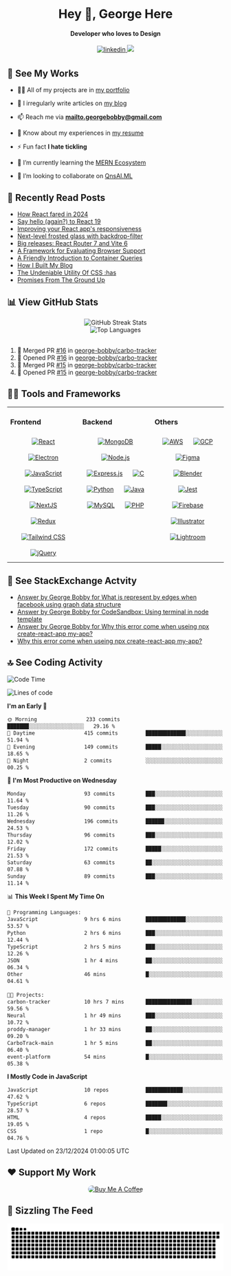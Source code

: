 <h1 align="center">Hey 👋, George Here</h1>  
<h4 align="center">Developer who loves to Design</h4>  
 
<div align="center">
<a href="https://linkedin.com/in/george-bobby" target="_blank">
<img src=https://img.shields.io/badge/linkedin-%231E77B5.svg?&style=for-the-badge&logo=linkedin&logoColor=white alt=linkedin style="margin-bottom: 5px;" />
</a>
<a href="https://github.com/george-bobby" target="_blank">
<img src=https://komarev.com/ghpvc/?username=george-bobby&style=for-the-badge&color=blueviolet&label=GITHUB+VISITORS />
</a>
</div>

## 💼 See My Works 
  
- 👨‍💻 All of my projects are in [my portfolio](https://georgebobby.vercel.app/)  
  
- 📝 I irregularly write articles on [my blog](https://georgebobby.hashnode.dev/)  
  
- 📫 Reach me via **mailto.georgebobby@gmail.com**  
  
- 📄 Know about my experiences in [my resume](https://drive.google.com/file/d/1aK68o05lFY738pd95BWMpOxGIOVposaR/view?usp=drive_link)  
  
- ⚡ Fun fact **I hate tickling**
  
- 🌱 I’m currently learning the [MERN Ecosystem](https://www.mongodb.com/mern-stack)
  
- 👯 I’m looking to collaborate on [QnsAI.ML](https://qnsai.vercel.app/)

## 📝 Recently Read Posts

<!-- BLOG-POST-LIST:START -->
- [How React fared in 2024](https://react.statuscode.com/issues/411)
- [Say hello &lpar;again?&rpar; to React 19](https://react.statuscode.com/issues/410)
- [Improving your React app&#39;s responsiveness](https://react.statuscode.com/issues/409)
- [Next-level frosted glass with backdrop-filter](https://www.joshwcomeau.com/css/backdrop-filter/)
- [Big releases: React Router 7 and Vite 6](https://react.statuscode.com/issues/408)
- [A Framework for Evaluating Browser Support](https://www.joshwcomeau.com/css/browser-support/)
- [A Friendly Introduction to Container Queries](https://www.joshwcomeau.com/css/container-queries-introduction/)
- [How I Built My Blog](https://www.joshwcomeau.com/blog/how-i-built-my-blog-v2/)
- [The Undeniable Utility Of CSS :has](https://www.joshwcomeau.com/css/has/)
- [Promises From The Ground Up](https://www.joshwcomeau.com/javascript/promises/)
<!-- BLOG-POST-LIST:END -->

## 📊 View GitHub Stats

<div align="center">
  <img src="https://github-readme-streak-stats.herokuapp.com/?user=george-bobby&theme=dark&hide_border=false" alt="GitHub Streak Stats">
  <br>
  <img src="https://github-readme-stats.vercel.app/api/top-langs/?username=george-bobby&theme=dark&hide_border=false&include_all_commits=true&count_private=true&layout=compact" alt="Top Languages">
</div>

<br/>

<!--START_SECTION:activity-->
1. 🎉 Merged PR [#16](https://github.com/george-bobby/carbo-tracker/pull/16) in [george-bobby/carbo-tracker](https://github.com/george-bobby/carbo-tracker)
2. 💪 Opened PR [#16](https://github.com/george-bobby/carbo-tracker/pull/16) in [george-bobby/carbo-tracker](https://github.com/george-bobby/carbo-tracker)
3. 🎉 Merged PR [#15](https://github.com/george-bobby/carbo-tracker/pull/15) in [george-bobby/carbo-tracker](https://github.com/george-bobby/carbo-tracker)
4. 💪 Opened PR [#15](https://github.com/george-bobby/carbo-tracker/pull/15) in [george-bobby/carbo-tracker](https://github.com/george-bobby/carbo-tracker)
<!--END_SECTION:activity-->

## 👨‍💻 Tools and Frameworks  

<table>
<tr><td valign="top" width="33%">

### Frontend  
<div align="center">  
<a href="https://reactjs.org/" target="_blank"><img style="margin: 10px" src="https://profilinator.rishav.dev/skills-assets/react-original-wordmark.svg" alt="React" height="50" /></a>  
<a href="https://www.electronjs.org/" target="_blank"><img style="margin: 10px" src="https://profilinator.rishav.dev/skills-assets/electron-original.svg" alt="Electron" height="50" /></a>  
<a href="https://www.javascript.com/" target="_blank"><img style="margin: 10px" src="https://profilinator.rishav.dev/skills-assets/javascript-original.svg" alt="JavaScript" height="50" /></a>  
<a href="https://www.typescriptlang.org/" target="_blank"><img style="margin: 10px" src="https://profilinator.rishav.dev/skills-assets/typescript-original.svg" alt="TypeScript" height="50" /></a>  
<a href="https://nextjs.org/" target="_blank"><img style="margin: 10px" src="https://profilinator.rishav.dev/skills-assets/nextjs.png" alt="NextJS" height="50" /></a>  
<a href="https://redux.js.org/" target="_blank"><img style="margin: 10px" src="https://profilinator.rishav.dev/skills-assets/redux-original.svg" alt="Redux" height="50" /></a>  
<a href="https://www.tailwindcss.com/" target="_blank"><img style="margin: 10px" src="https://profilinator.rishav.dev/skills-assets/tailwindcss.svg" alt="Tailwind CSS" height="50" /></a>  
<a href="https://jquery.com/" target="_blank"><img style="margin: 10px" src="https://profilinator.rishav.dev/skills-assets/jquery.png" alt="jQuery" height="50" /></a>  
</div>

</td><td valign="top" width="33%">

### Backend  
<div align="center">  
<a href="https://www.mongodb.com/" target="_blank"><img style="margin: 10px" src="https://profilinator.rishav.dev/skills-assets/mongodb-original-wordmark.svg" alt="MongoDB" height="50" /></a>  
<a href="https://nodejs.org/" target="_blank"><img style="margin: 10px" src="https://profilinator.rishav.dev/skills-assets/nodejs-original-wordmark.svg" alt="Node.js" height="50" /></a>  
<a href="https://expressjs.com/" target="_blank"><img style="margin: 10px" src="https://profilinator.rishav.dev/skills-assets/express-original-wordmark.svg" alt="Express.js" height="50" /></a>  
<a href="https://www.cprogramming.com/" target="_blank"><img style="margin: 10px" src="https://profilinator.rishav.dev/skills-assets/c-original.svg" alt="C" height="50" /></a>  
<a href="https://www.python.org/" target="_blank"><img style="margin: 10px" src="https://profilinator.rishav.dev/skills-assets/python-original.svg" alt="Python" height="50" /></a>  
<a href="https://www.java.com/" target="_blank"><img style="margin: 10px" src="https://profilinator.rishav.dev/skills-assets/java-original-wordmark.svg" alt="Java" height="50" /></a>  
<a href="https://www.mysql.com/" target="_blank"><img style="margin: 10px" src="https://profilinator.rishav.dev/skills-assets/mysql-original-wordmark.svg" alt="MySQL" height="50" /></a>  
<a href="https://www.php.net/" target="_blank"><img style="margin: 10px" src="https://profilinator.rishav.dev/skills-assets/php-original.svg" alt="PHP" height="50" /></a>  
</div>

</td><td valign="top" width="33%">

### Others  
<div align="center">  
<a href="https://aws.amazon.com/" target="_blank"><img style="margin: 10px" src="https://profilinator.rishav.dev/skills-assets/amazonwebservices-original-wordmark.svg" alt="AWS" height="50" /></a>  
<a href="https://cloud.google.com/" target="_blank"><img style="margin: 10px" src="https://profilinator.rishav.dev/skills-assets/google_cloud-icon.svg" alt="GCP" height="50" /></a>  
<a href="https://www.figma.com/" target="_blank"><img style="margin: 10px" src="https://profilinator.rishav.dev/skills-assets/figma-icon.svg" alt="Figma" height="50" /></a>  
<a href="https://www.blender.org/" target="_blank"><img style="margin: 10px" src="https://profilinator.rishav.dev/skills-assets/blender_community_badge_white.svg" alt="Blender" height="50" /></a>  
<a href="https://www.jestjs.io/" target="_blank"><img style="margin: 10px" src="https://profilinator.rishav.dev/skills-assets/jest.svg" alt="Jest" height="50" /></a>  
<a href="https://firebase.google.com/" target="_blank"><img style="margin: 10px" src="https://profilinator.rishav.dev/skills-assets/firebase.png" alt="Firebase" height="50" /></a>  
<a href="https://www.adobe.com/in/products/illustrator.html" target="_blank"><img style="margin: 10px" src="https://profilinator.rishav.dev/skills-assets/adobe_illustrator-icon.svg" alt="Illustrator" height="50" /></a>  
<a href="https://www.adobe.com/products/photoshop-lightroom.html" target="_blank"><img style="margin: 10px" src="https://profilinator.rishav.dev/skills-assets/lightroom.png" alt="Lightroom" height="50" /></a>  
</div>

</td></tr>
</table>  

## 👯 See StackExchange Actvity

<!-- STACKOVERFLOW:START -->
- [Answer by George Bobby for What is represent by edges when facebook using graph data structure](https://stackoverflow.com/questions/58134083/what-is-represent-by-edges-when-facebook-using-graph-data-structure/77214632#77214632)
- [Answer by George Bobby for CodeSandbox: Using terminal in node template](https://stackoverflow.com/questions/64828353/codesandbox-using-terminal-in-node-template/70359679#70359679)
- [Answer by George Bobby for Why this error come when useing npx create-react-app my-app?](https://stackoverflow.com/questions/67455023/why-this-error-come-when-useing-npx-create-react-app-my-app/67458220#67458220)
- [Why this error come when useing npx create-react-app my-app?](https://stackoverflow.com/questions/67455023/why-this-error-come-when-useing-npx-create-react-app-my-app)
<!-- STACKOVERFLOW:END -->


## 🔝 See Coding Activity 

<!--START_SECTION:waka-->
![Code Time](http://img.shields.io/badge/Code%20Time-159%20hrs%2018%20mins-blue)

![Lines of code](https://img.shields.io/badge/From%20Hello%20World%20I%27ve%20Written-1.4%20million%20lines%20of%20code-blue)

**I'm an Early 🐤** 

```text
🌞 Morning                233 commits         ███████░░░░░░░░░░░░░░░░░░   29.16 % 
🌆 Daytime                415 commits         █████████████░░░░░░░░░░░░   51.94 % 
🌃 Evening                149 commits         █████░░░░░░░░░░░░░░░░░░░░   18.65 % 
🌙 Night                  2 commits           ░░░░░░░░░░░░░░░░░░░░░░░░░   00.25 % 
```
📅 **I'm Most Productive on Wednesday** 

```text
Monday                   93 commits          ███░░░░░░░░░░░░░░░░░░░░░░   11.64 % 
Tuesday                  90 commits          ███░░░░░░░░░░░░░░░░░░░░░░   11.26 % 
Wednesday                196 commits         ██████░░░░░░░░░░░░░░░░░░░   24.53 % 
Thursday                 96 commits          ███░░░░░░░░░░░░░░░░░░░░░░   12.02 % 
Friday                   172 commits         █████░░░░░░░░░░░░░░░░░░░░   21.53 % 
Saturday                 63 commits          ██░░░░░░░░░░░░░░░░░░░░░░░   07.88 % 
Sunday                   89 commits          ███░░░░░░░░░░░░░░░░░░░░░░   11.14 % 
```


📊 **This Week I Spent My Time On** 

```text
💬 Programming Languages: 
JavaScript               9 hrs 6 mins        █████████████░░░░░░░░░░░░   53.57 % 
Python                   2 hrs 6 mins        ███░░░░░░░░░░░░░░░░░░░░░░   12.44 % 
TypeScript               2 hrs 5 mins        ███░░░░░░░░░░░░░░░░░░░░░░   12.26 % 
JSON                     1 hr 4 mins         ██░░░░░░░░░░░░░░░░░░░░░░░   06.34 % 
Other                    46 mins             █░░░░░░░░░░░░░░░░░░░░░░░░   04.61 % 

🐱‍💻 Projects: 
carbon-tracker           10 hrs 7 mins       ███████████████░░░░░░░░░░   59.56 % 
Neural                   1 hr 49 mins        ███░░░░░░░░░░░░░░░░░░░░░░   10.72 % 
proddy-manager           1 hr 33 mins        ██░░░░░░░░░░░░░░░░░░░░░░░   09.20 % 
CarboTrack-main          1 hr 5 mins         ██░░░░░░░░░░░░░░░░░░░░░░░   06.40 % 
event-platform           54 mins             █░░░░░░░░░░░░░░░░░░░░░░░░   05.38 % 
```

**I Mostly Code in JavaScript** 

```text
JavaScript               10 repos            ████████████░░░░░░░░░░░░░   47.62 % 
TypeScript               6 repos             ███████░░░░░░░░░░░░░░░░░░   28.57 % 
HTML                     4 repos             █████░░░░░░░░░░░░░░░░░░░░   19.05 % 
CSS                      1 repo              █░░░░░░░░░░░░░░░░░░░░░░░░   04.76 % 
```




 Last Updated on 23/12/2024 01:00:05 UTC
<!--END_SECTION:waka-->
  
<!-- 😜 Leave Coding Apart -->

<!-- <div align="center">
  <img src='https://memer-new.vercel.app/' style="height: 400px;"/>
</div> -->
      
<!-- 🎧 Turn Up Beats -->

<!-- <div align="center">
  <img src="https://spotify-github-profile.vercel.app/api/view?uid=cjxcp001npcxkfkoeloaj3yb5&cover_image=true&theme=default&show_offline=false&background_color=121212&interchange=true&bar_color=53b14f&bar_color_cover=true" />
</div> -->


## ❤️ Support My Work

<p align="center">
<a href="https://www.buymeacoffee.com/georgebawesome" target="_blank"><img src="https://cdn.buymeacoffee.com/buttons/default-red.png" alt="Buy Me A Coffee" width="200"  style="border-radius: 20px;"></a>
</p>

## 🐍 Sizzling The Feed

<div align="center">
<img src="https://raw.githubusercontent.com/george-bobby/george-bobby/output/snake.svg" alt="Snake animation" /> 
</div> 
